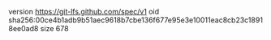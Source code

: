 version https://git-lfs.github.com/spec/v1
oid sha256:00ce4b1adb9b51aec9618b7cbe136f677e95e3e10011eac8cb23c18918ee0ad8
size 678
